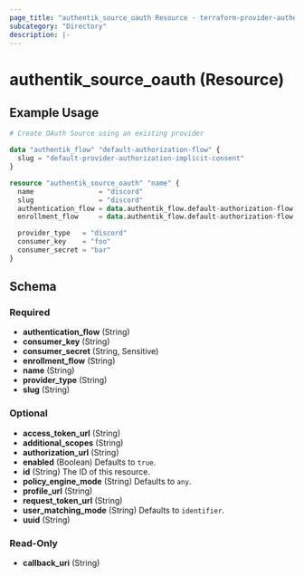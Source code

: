 ```yaml
---
page_title: "authentik_source_oauth Resource - terraform-provider-authentik"
subcategory: "Directory"
description: |-
---
```


# authentik_source_oauth (Resource)

## Example Usage

```terraform
# Create OAuth Source using an existing provider

data "authentik_flow" "default-authorization-flow" {
  slug = "default-provider-authorization-implicit-consent"
}

resource "authentik_source_oauth" "name" {
  name                = "discord"
  slug                = "discord"
  authentication_flow = data.authentik_flow.default-authorization-flow.id
  enrollment_flow     = data.authentik_flow.default-authorization-flow.id

  provider_type   = "discord"
  consumer_key    = "foo"
  consumer_secret = "bar"
}
```

<!-- schema generated by tfplugindocs -->
## Schema

### Required

- **authentication_flow** (String)
- **consumer_key** (String)
- **consumer_secret** (String, Sensitive)
- **enrollment_flow** (String)
- **name** (String)
- **provider_type** (String)
- **slug** (String)

### Optional

- **access_token_url** (String)
- **additional_scopes** (String)
- **authorization_url** (String)
- **enabled** (Boolean) Defaults to `true`.
- **id** (String) The ID of this resource.
- **policy_engine_mode** (String) Defaults to `any`.
- **profile_url** (String)
- **request_token_url** (String)
- **user_matching_mode** (String) Defaults to `identifier`.
- **uuid** (String)

### Read-Only

- **callback_uri** (String)
